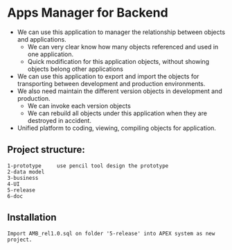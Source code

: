 # Apps Manager for Backend
* We can use this application to manager the relationship between objects and applications.
	* We can very clear know how many objects referenced and used in one application.
	* Quick modification for this application objects, without showing objects belong other applications
* We can use this application to export and import the objects for transporting between development and production environments.
* We also need maintain the different version objects in development and production.
	* We can invoke each version objects
	* We can rebuild all objects under this application when they are destroyed in accident.
* Unified platform to coding, viewing, compiling objects for application.

## Project structure:

	1-prototype		use pencil tool design the prototype
	2-data model
	3-business
	4-UI
	5-release
	6-doc
	
## Installation

	Import AMB_rel1.0.sql on folder '5-release' into APEX system as new project.
	
